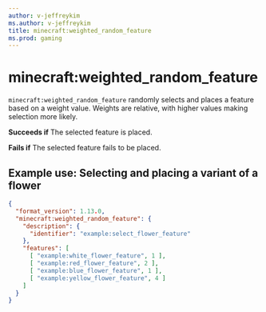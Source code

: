 ```yaml
---
author: v-jeffreykim
ms.author: v-jeffreykim
title: minecraft:weighted_random_feature
ms.prod: gaming
---
```


# minecraft:weighted_random_feature

`minecraft:weighted_random_feature` randomly selects and places a feature based on a weight value. Weights are relative, with higher values making selection more likely.

**Succeeds if**
The selected feature is placed.

**Fails if**
The selected feature fails to be placed.

## Example use: Selecting and placing a variant of a flower

```json
{
  "format_version": 1.13.0,
  "minecraft:weighted_random_feature": {
    "description": {
      "identifier": "example:select_flower_feature"
    },
    "features": [
      [ "example:white_flower_feature", 1 ],
      [ "example:red_flower_feature", 2 ],
      [ "example:blue_flower_feature", 1 ],
      [ "example:yellow_flower_feature", 4 ]
    ]
  }
}
```
